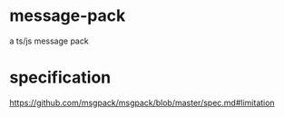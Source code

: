 # message-pack
a ts/js message pack

# specification
https://github.com/msgpack/msgpack/blob/master/spec.md#limitation